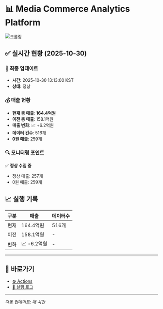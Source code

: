# 📊 Media Commerce Analytics Platform

![크롤링](https://img.shields.io/badge/크롤링-정상-green)

## ✅ 실시간 현황 (2025-10-30)

### 📍 최종 업데이트
- **시간**: 2025-10-30 13:13:00 KST
- **상태**: 정상

### 💰 매출 현황
- **현재 총 매출**: **164.4억원**
- **이전 총 매출**: 158.1억원
- **매출 변화**: 📈 +6.2억원
- **데이터 건수**: 516개
- **0원 매출**: 259개

### 🔍 모니터링 포인트

✅ **정상 수집 중**
- 정상 매출: 257개
- 0원 매출: 259개


## 📈 실행 기록

| 구분 | 매출 | 데이터수 |
|------|------|----------|
| 현재 | 164.4억원 | 516개 |
| 이전 | 158.1억원 | - |
| 변화 | 📈 +6.2억원 | - |

---

## 🔗 바로가기

- [⚙️ Actions](../../actions)
- [📝 실행 로그](../../actions/workflows/daily_scraping.yml)

---

*자동 업데이트: 매 시간*
